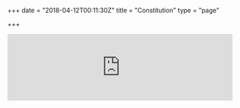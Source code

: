 +++
date = "2018-04-12T00:11:30Z"
title = "Constitution"
type = "page"

+++
<iframe src="https://docs.google.com/document/d/e/2PACX-1vQhX2U0D1yz5rdMde94wFG7BCTXVKIJ6RJJmiChCcB9Mc_mSUjL0Fhe5Hzhwx4iTmJQ8ggDGIyPY3lI/pub?embedded=true" style="width:100%; border:none"></iframe>